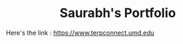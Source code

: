 <h1 align="center">
  Saurabh's Portfolio
</h1>

Here's the link : <a href = "https://www.terpconnect.umd.edu/~ssalvi43">https://www.terpconnect.umd.edu</a>
